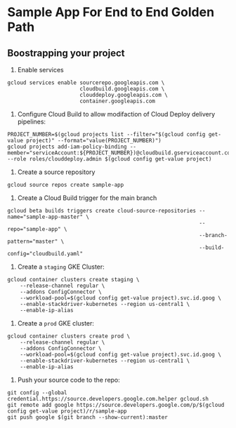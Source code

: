 # Sample App For End to End Golden Path

## Boostrapping your project

1. Enable services

```shell
gcloud services enable sourcerepo.googleapis.com \
                       cloudbuild.googleapis.com \
                       clouddeploy.googleapis.com \
                       container.googleapis.com
```

1. Configure Cloud Build to allow modifaction of Cloud Deploy delivery pipelines:

```shell
PROJECT_NUMBER=$(gcloud projects list --filter="$(gcloud config get-value project)" --format="value(PROJECT_NUMBER)")
gcloud projects add-iam-policy-binding --member="serviceAccount:${PROJECT_NUMBER})@cloudbuild.gserviceaccount.com" --role roles/clouddeploy.admin $(gcloud config get-value project)
```

1. Create a source repository

```shell
gcloud source repos create sample-app
```

1. Create a Cloud Build trigger for the main branch

```shell
gcloud beta builds triggers create cloud-source-repositories --name="sample-app-master" \
                                                             --repo="sample-app" \
                                                             --branch-pattern="master" \
                                                             --build-config="cloudbuild.yaml"
```

1. Create a `staging` GKE Cluster:

```shell
gcloud container clusters create staging \
    --release-channel regular \
    --addons ConfigConnector \
    --workload-pool=$(gcloud config get-value project).svc.id.goog \
    --enable-stackdriver-kubernetes --region us-central1 \
    --enable-ip-alias
```

1. Create a `prod` GKE cluster:
```shell
gcloud container clusters create prod \
    --release-channel regular \
    --addons ConfigConnector \
    --workload-pool=$(gcloud config get-value project).svc.id.goog \
    --enable-stackdriver-kubernetes --region us-central1 \
    --enable-ip-alias
```

1. Push your source code to the repo:
```shell
git config --global credential.https://source.developers.google.com.helper gcloud.sh
git remote add google https://source.developers.google.com/p/$(gcloud config get-value project)/r/sample-app
git push google $(git branch --show-current):master
```
